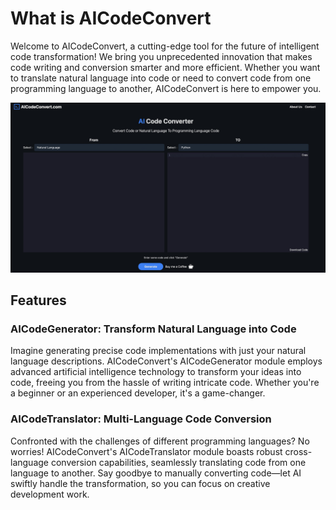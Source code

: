 # What is AICodeConvert

Welcome to AICodeConvert, 
a cutting-edge tool for the future of intelligent code transformation! 
We bring you unprecedented innovation that makes code writing and conversion smarter and more efficient. 
Whether you want to translate natural language into code or need to convert code from one programming language to another, 
AICodeConvert is here to empower you.

![AICodeConvert](what-is-aicodeconverter_files/1.jpg)

## Features

### AICodeGenerator: Transform Natural Language into Code

Imagine generating precise code implementations with just your natural language descriptions. 
AICodeConvert's AICodeGenerator module employs advanced artificial intelligence technology to transform your ideas into code, 
freeing you from the hassle of writing intricate code. 
Whether you're a beginner or an experienced developer, it's a game-changer.

### AICodeTranslator: Multi-Language Code Conversion

Confronted with the challenges of different programming languages?
No worries! AICodeConvert's AICodeTranslator module boasts robust cross-language conversion capabilities, 
seamlessly translating code from one language to another. 
Say goodbye to manually converting code—let AI swiftly handle the transformation, 
so you can focus on creative development work.




